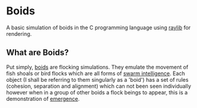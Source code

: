 # Boids

A basic simulation of boids in the C programming language using [raylib](https://www.raylib.com/) for rendering.

## What are Boids?

Put simply, [boids](https://en.wikipedia.org/wiki/Boids) are flocking simulations. They emulate the movement of fish shoals or bird flocks which are all forms of [swarm intelligence](https://en.wikipedia.org/wiki/Swarm_intelligence). Each object (I shall be referring to them singularly as a 'boid') has a set of rules (cohesion, separation and alignment) which can not been seen individually however when in a group of other boids a flock beings to appear, this is a demonstration of [emergence](https://en.wikipedia.org/wiki/Emergence).
